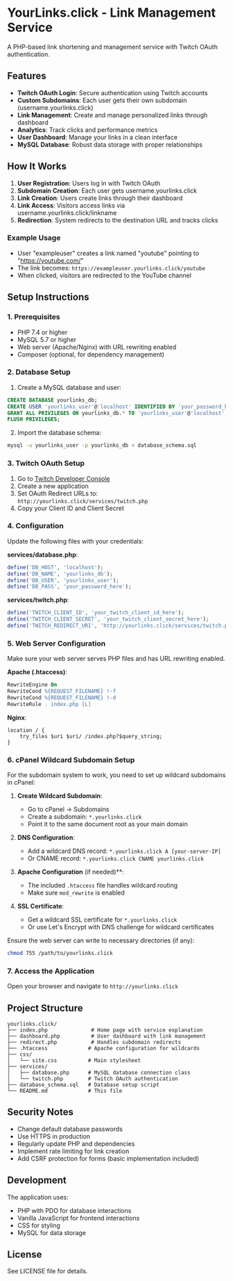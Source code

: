 # YourLinks.click - Link Management Service

A PHP-based link shortening and management service with Twitch OAuth authentication.

## Features

- **Twitch OAuth Login**: Secure authentication using Twitch accounts
- **Custom Subdomains**: Each user gets their own subdomain (username.yourlinks.click)
- **Link Management**: Create and manage personalized links through dashboard
- **Analytics**: Track clicks and performance metrics
- **User Dashboard**: Manage your links in a clean interface
- **MySQL Database**: Robust data storage with proper relationships

## How It Works

1. **User Registration**: Users log in with Twitch OAuth
2. **Subdomain Creation**: Each user gets username.yourlinks.click
3. **Link Creation**: Users create links through their dashboard
4. **Link Access**: Visitors access links via username.yourlinks.click/linkname
5. **Redirection**: System redirects to the destination URL and tracks clicks

### Example Usage

- User "exampleuser" creates a link named "youtube" pointing to "https://youtube.com/"
- The link becomes: `https://exampleuser.yourlinks.click/youtube`
- When clicked, visitors are redirected to the YouTube channel

## Setup Instructions

### 1. Prerequisites

- PHP 7.4 or higher
- MySQL 5.7 or higher
- Web server (Apache/Nginx) with URL rewriting enabled
- Composer (optional, for dependency management)

### 2. Database Setup

1. Create a MySQL database and user:
```sql
CREATE DATABASE yourlinks_db;
CREATE USER 'yourlinks_user'@'localhost' IDENTIFIED BY 'your_password_here';
GRANT ALL PRIVILEGES ON yourlinks_db.* TO 'yourlinks_user'@'localhost';
FLUSH PRIVILEGES;
```

2. Import the database schema:
```bash
mysql -u yourlinks_user -p yourlinks_db < database_schema.sql
```

### 3. Twitch OAuth Setup

1. Go to [Twitch Developer Console](https://dev.twitch.tv/console/apps)
2. Create a new application
3. Set OAuth Redirect URLs to: `http://yourlinks.click/services/twitch.php`
4. Copy your Client ID and Client Secret

### 4. Configuration

Update the following files with your credentials:

**services/database.php**:
```php
define('DB_HOST', 'localhost');
define('DB_NAME', 'yourlinks_db');
define('DB_USER', 'yourlinks_user');
define('DB_PASS', 'your_password_here');
```

**services/twitch.php**:
```php
define('TWITCH_CLIENT_ID', 'your_twitch_client_id_here');
define('TWITCH_CLIENT_SECRET', 'your_twitch_client_secret_here');
define('TWITCH_REDIRECT_URI', 'http://yourlinks.click/services/twitch.php');
```

### 5. Web Server Configuration

Make sure your web server serves PHP files and has URL rewriting enabled.

**Apache (.htaccess)**:
```apache
RewriteEngine On
RewriteCond %{REQUEST_FILENAME} !-f
RewriteCond %{REQUEST_FILENAME} !-d
RewriteRule . index.php [L]
```

**Nginx**:
```nginx
location / {
    try_files $uri $uri/ /index.php?$query_string;
}
```

### 6. cPanel Wildcard Subdomain Setup

For the subdomain system to work, you need to set up wildcard subdomains in cPanel:

1. **Create Wildcard Subdomain**:
   - Go to cPanel → Subdomains
   - Create a subdomain: `*.yourlinks.click`
   - Point it to the same document root as your main domain

2. **DNS Configuration**:
   - Add a wildcard DNS record: `*.yourlinks.click A [your-server-IP]`
   - Or CNAME record: `*.yourlinks.click CNAME yourlinks.click`

3. **Apache Configuration** (if needed)**:
   - The included `.htaccess` file handles wildcard routing
   - Make sure `mod_rewrite` is enabled

4. **SSL Certificate**:
   - Get a wildcard SSL certificate for `*.yourlinks.click`
   - Or use Let's Encrypt with DNS challenge for wildcard certificates

Ensure the web server can write to necessary directories (if any):
```bash
chmod 755 /path/to/yourlinks.click
```

### 7. Access the Application

Open your browser and navigate to `http://yourlinks.click`

## Project Structure

```
yourlinks.click/
├── index.php              # Home page with service explanation
├── dashboard.php          # User dashboard with link management
├── redirect.php           # Handles subdomain redirects
├── .htaccess             # Apache configuration for wildcards
├── css/
│   └── site.css          # Main stylesheet
├── services/
│   ├── database.php      # MySQL database connection class
│   └── twitch.php        # Twitch OAuth authentication
├── database_schema.sql   # Database setup script
└── README.md             # This file
```

## Security Notes

- Change default database passwords
- Use HTTPS in production
- Regularly update PHP and dependencies
- Implement rate limiting for link creation
- Add CSRF protection for forms (basic implementation included)

## Development

The application uses:
- PHP with PDO for database interactions
- Vanilla JavaScript for frontend interactions
- CSS for styling
- MySQL for data storage

## License

See LICENSE file for details.